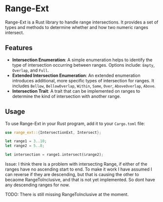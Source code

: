 # Range-Ext

Range-Ext is a Rust library to handle range intersections. It provides a set of types and methods to determine whether and how two numeric ranges intersect.

## Features

- **Intersection Enumeration**: A simple enumeration helps to identify the type of intersection occurring between ranges. Options include: `Empty`, `Overlap`, and `Full`.
- **Extended Intersection Enumeration**: An extended enumeration introduces additional, more specific types of intersection for ranges. It includes `Bellow`, `BellowOverlap`, `Within`, `Same`, `Over`, `AboveOverlap`, `Above`.
- **Intersection Trait**: A trait that can be implemented on ranges to determine the kind of intersection with another range. 

## Usage

To use Range-Ext in your Rust program, add it to your `Cargo.toml` file:

```rust
use range_ext::{IntersectionExt, Intersect};

let range1 = 3..10;
let range2 = 5..8;

let intersection = range1.intersect(&range2);
```
Issue: I think there is a problem with intersecting Range, if either of the ranges have no ascending start to end. To make it work I have assumed I can reverse if they are descending, but that is causing the other to becaome RangeToInclusive, and that is not yet implemented. So dont have any descending ranges for now.

TODO:
There is still missing RangeToInclusive at the moment.